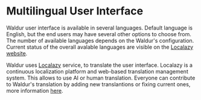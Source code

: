 # Multilingual User Interface

Waldur user interface is available in several languages. Default language is English, but the end users may have several
other options to choose from. The number of available languages depends on the Waldur's configuration. Current status
of the overall avalable languages are visible on the [Localazy website](https://localazy.com/p/waldur-homeport).

Waldur uses [Localazy](https://localazy.com/) service, to translate the user interface. Localazy is a continuous
localization platform and web-based translation management system. This allows to use AI or human translation.
Everyone can contribute to Waldur's translation by adding new translantions or fixing current ones, more
information [here](https://docs.waldur.com/about/contributing/#localisation).